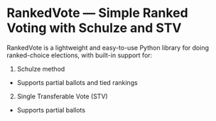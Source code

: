 # RankedVote — Simple Ranked Voting with Schulze and STV
RankedVote is a lightweight and easy-to-use Python library for doing ranked-choice elections, with built-in support for:

1. Schulze method
  - Supports partial ballots and tied rankings
2. Single Transferable Vote (STV)
  - Supports partial ballots
